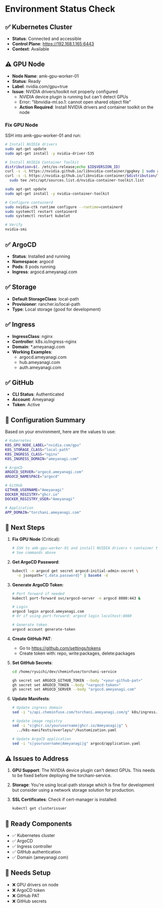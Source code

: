 # Environment Status Check

## ✅ Kubernetes Cluster
- **Status**: Connected and accessible
- **Control Plane**: https://192.168.1.165:6443
- **Context**: Available

## ⚠️ GPU Node
- **Node Name**: amk-gpu-worker-01
- **Status**: Ready
- **Label**: nvidia.com/gpu=true
- **Issue**: NVIDIA drivers/toolkit not properly configured
  - NVIDIA device plugin is running but can't detect GPUs
  - Error: "libnvidia-ml.so.1: cannot open shared object file"
  - **Action Required**: Install NVIDIA drivers and container toolkit on the node

### Fix GPU Node
SSH into amk-gpu-worker-01 and run:
```bash
# Install NVIDIA drivers
sudo apt-get update
sudo apt-get install -y nvidia-driver-535

# Install NVIDIA Container Toolkit
distribution=$(. /etc/os-release;echo $ID$VERSION_ID)
curl -s -L https://nvidia.github.io/libnvidia-container/gpgkey | sudo apt-key add -
curl -s -L https://nvidia.github.io/libnvidia-container/$distribution/libnvidia-container.list | \
  sudo tee /etc/apt/sources.list.d/nvidia-container-toolkit.list

sudo apt-get update
sudo apt-get install -y nvidia-container-toolkit

# Configure containerd
sudo nvidia-ctk runtime configure --runtime=containerd
sudo systemctl restart containerd
sudo systemctl restart kubelet

# Verify
nvidia-smi
```

## ✅ ArgoCD
- **Status**: Installed and running
- **Namespace**: argocd
- **Pods**: 8 pods running
- **Ingress**: argocd.ameyanagi.com

## ✅ Storage
- **Default StorageClass**: local-path
- **Provisioner**: rancher.io/local-path
- **Type**: Local storage (good for development)

## ✅ Ingress
- **IngressClass**: nginx
- **Controller**: k8s.io/ingress-nginx
- **Domain**: *.ameyanagi.com
- **Working Examples**: 
  - argocd.ameyanagi.com
  - hub.ameyanagi.com
  - auth.ameyanagi.com

## ✅ GitHub
- **CLI Status**: Authenticated
- **Account**: Ameyanagi
- **Token**: Active

## 📝 Configuration Summary

Based on your environment, here are the values to use:

```bash
# Kubernetes
K8S_GPU_NODE_LABEL="nvidia.com/gpu"
K8S_STORAGE_CLASS="local-path"
K8S_INGRESS_CLASS="nginx"
K8S_INGRESS_DOMAIN="ameyanagi.com"

# ArgoCD
ARGOCD_SERVER="argocd.ameyanagi.com"
ARGOCD_NAMESPACE="argocd"

# GitHub
GITHUB_USERNAME="Ameyanagi"
DOCKER_REGISTRY="ghcr.io"
DOCKER_REGISTRY_USER="Ameyanagi"

# Application
APP_DOMAIN="torchani.ameyanagi.com"
```

## 🚀 Next Steps

1. **Fix GPU Node** (Critical):
   ```bash
   # SSH to amk-gpu-worker-01 and install NVIDIA drivers + container toolkit
   # See commands above
   ```

2. **Get ArgoCD Password**:
   ```bash
   kubectl -n argocd get secret argocd-initial-admin-secret \
     -o jsonpath="{.data.password}" | base64 -d
   ```

3. **Generate ArgoCD Token**:
   ```bash
   # Port forward if needed
   kubectl port-forward svc/argocd-server -n argocd 8080:443 &
   
   # Login
   argocd login argocd.ameyanagi.com
   # Or if using port-forward: argocd login localhost:8080
   
   # Generate token
   argocd account generate-token
   ```

4. **Create GitHub PAT**:
   - Go to https://github.com/settings/tokens
   - Create token with: repo, write:packages, delete:packages

5. **Set GitHub Secrets**:
   ```bash
   cd /home/ryuichi/dev/cheminfuse/torchani-service
   
   gh secret set ARGOCD_GITHUB_TOKEN --body "<your-github-pat>"
   gh secret set ARGOCD_TOKEN --body "<argocd-token>"
   gh secret set ARGOCD_SERVER --body "argocd.ameyanagi.com"
   ```

6. **Update Manifests**:
   ```bash
   # Update ingress domain
   sed -i "s/api.cheminfuse.com/torchani.ameyanagi.com/g" k8s/ingress.yaml
   
   # Update image registry
   sed -i "s|ghcr.io/yourusername|ghcr.io/Ameyanagi|g" \
     ../k8s-manifests/overlays/*/kustomization.yaml
   
   # Update ArgoCD application
   sed -i "s|yourusername|Ameyanagi|g" argocd/application.yaml
   ```

## ⚠️ Issues to Address

1. **GPU Support**: The NVIDIA device plugin can't detect GPUs. This needs to be fixed before deploying the torchani-service.

2. **Storage**: You're using local-path storage which is fine for development but consider using a network storage solution for production.

3. **SSL Certificates**: Check if cert-manager is installed:
   ```bash
   kubectl get clusterissuer
   ```

## 🎯 Ready Components
- ✅ Kubernetes cluster
- ✅ ArgoCD
- ✅ Ingress controller
- ✅ GitHub authentication
- ✅ Domain (ameyanagi.com)

## 🔧 Needs Setup
- ❌ GPU drivers on node
- ❌ ArgoCD token
- ❌ GitHub PAT
- ❌ GitHub secrets